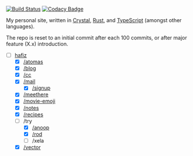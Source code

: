 [![Build Status](https://travis-ci.org/ayazhafiz/crystal-ah.svg?branch=master)](https://travis-ci.org/ayazhafiz/crystal-ah)
[![Codacy Badge](https://api.codacy.com/project/badge/Grade/87cb11d1771047d59063940b71ea3e3d)](https://www.codacy.com/app/ayazhafiz/crystal-ah?utm_source=github.com&utm_medium=referral&utm_content=ayazhafiz/crystal-ah&utm_campaign=badger)

My personal site, written in [Crystal](https://crystal-lang.org),
[Rust](https://rust-lang.org), and [TypeScript](https://www.typescriptlang.org)
(amongst other languages).

The repo is reset to an initial commit after each 100 commits, or after major
feature (X.x) introduction.

- [ ] [hafiz](https://ayazhafiz.com)
  - [x] [/atomas](https://ayazhafiz.github.io/atomas)
  - [x] [/blog](https://cc.ayazhafiz.com)
  - [x] [/cc](https://cc.ayazhafiz.com)
  - [x] [/mail](https://ayazhafiz.com/mail)
    - [x] [/signup](https://ayazhafiz.com/mail/signup)
  - [x] [/meethere](https://meethere.js.org)
  - [x] [/movie-emoji](https://ayazhafiz.github.io/movie-emoji)
  - [x] [/notes](https://ayazhafiz.com/notes)
  - [x] [/recipes](https://ayazhafiz.com/recipes)
  - [ ] /try
    - [x] [/anoop](https://ayazhafiz.com/try/anoop)
    - [x] [/rod](https://ayazhafiz.com/try/rod)
    - [ ] /xela
  - [x] [/vector](https://ayazhafiz.com/vector)

